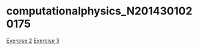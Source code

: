 # computationalphysics_N2014301020175
 [Exercise 2](https://www.zybuluo.com/dewey777/note/500017)
 [Exercise 3](https://www.zybuluo.com/dewey777/note/513275)

